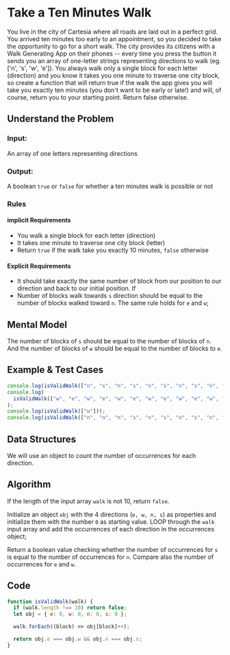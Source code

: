# Take a Ten Minutes Walk

You live in the city of Cartesia where all roads are laid out in a perfect grid. You arrived ten minutes too early to an appointment, so you decided to take the opportunity to go for a short walk. The city provides its citizens with a Walk Generating App on their phones -- every time you press the button it sends you an array of one-letter strings representing directions to walk (eg. ['n', 's', 'w', 'e']). You always walk only a single block for each letter (direction) and you know it takes you one minute to traverse one city block, so create a function that will return true if the walk the app gives you will take you exactly ten minutes (you don't want to be early or late!) and will, of course, return you to your starting point. Return false otherwise.

## Understand the Problem

### Input:

An array of one letters representing directions

### Output:

A boolean `true` or `false` for whether a ten minutes walk is possible or not

### Rules

#### implicit Requirements

- You walk a single block for each letter (direction)
- It takes one minute to traverse one city block (letter)
- Return `true` if the walk take you exactly 10 minutes, `false` otherwise

#### Explicit Requirements

- It should take exactly the same number of block from our position
  to our direction and back to our initial position. If
- Number of blocks walk towards `s` direction should be equal
  to the number of blocks walked toward `n`. The same rule holds
  for `e` and `w`;

## Mental Model

The number of blocks of `s` should be equal to the number of blocks of `n`.
And the number of blocks of `w` should be equal to the number of blocks
to `e`.

## Example & Test Cases

```js
console.log(isValidWalk(["n", "s", "n", "s", "n", "s", "n", "s", "n", "s"]));
console.log(
  isValidWalk(["w", "e", "w", "e", "w", "e", "w", "e", "w", "e", "w", "e"]),
);
console.log(isValidWalk(["w"]));
console.log(isValidWalk(["n", "n", "n", "s", "n", "s", "n", "s", "n", "s"]));
```

## Data Structures

We will use an object to count the number of occurrences for each direction.

## Algorithm

If the length of the input array `walk` is not 10, return `false`.

Initialize an object `obj` with the 4 directions (`e, w, n, s`) as properties and
initialize them with the number `0` as starting value.
LOOP through the `walk` input array and add the occurrences of each direction
in the occurrences object;

Return a boolean value checking whether the number of occurrences for `s` is
equal to the number of occurrences for `n`. Compare also the number of
occurrences for `e` and `w`.

## Code

```js
function isValidWalk(walk) {
  if (walk.length !== 10) return false;
  let obj = { e: 0, w: 0, n: 0, s: 0 };

  walk.forEach((block) => obj[block]++);

  return obj.e === obj.w && obj.n === obj.s;
}
```

```

```
